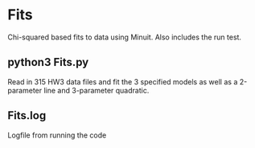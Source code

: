 # Fits
Chi-squared based fits to data using Minuit. Also includes the run test.

## python3 Fits.py
Read in 315 HW3 data files and fit the 3 specified models as well as 
a 2-parameter line and 3-parameter quadratic.

## Fits.log
Logfile from running the code
